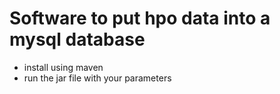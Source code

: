 # Software to put hpo data into a mysql database

 - install using maven
 - run the jar file with your parameters


